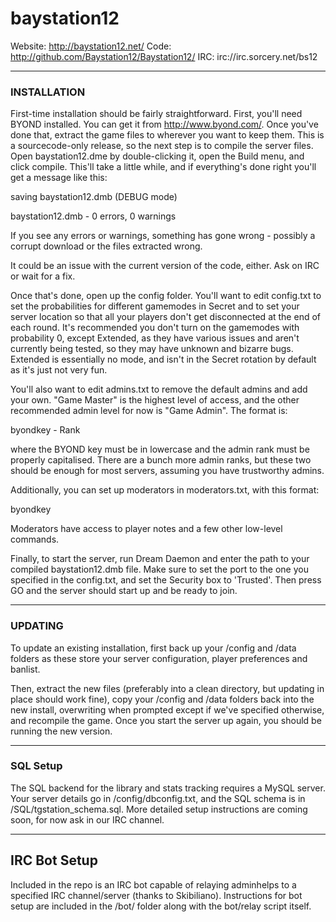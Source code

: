 # baystation12

Website: http://baystation12.net/
Code: http://github.com/Baystation12/Baystation12/
IRC: irc://irc.sorcery.net/bs12

---

### INSTALLATION

First-time installation should be fairly straightforward.  First, you'll need
BYOND installed.  You can get it from http://www.byond.com/.  Once you've done 
that, extract the game files to wherever you want to keep them.  This is a
sourcecode-only release, so the next step is to compile the server files.
Open baystation12.dme by double-clicking it, open the Build menu, and click
compile.  This'll take a little while, and if everything's done right you'll get
a message like this:

saving baystation12.dmb (DEBUG mode)

baystation12.dmb - 0 errors, 0 warnings

If you see any errors or warnings, something has gone wrong - possibly a corrupt
download or the files extracted wrong.

It could be an issue with the current version of the code, either.  Ask on IRC
or wait for a fix.

Once that's done, open up the config folder.  You'll want to edit config.txt to
set the probabilities for different gamemodes in Secret and to set your server
location so that all your players don't get disconnected at the end of each
round.  It's recommended you don't turn on the gamemodes with probability 0, 
except Extended, as they have various issues and aren't currently being tested,
so they may have unknown and bizarre bugs.  Extended is essentially no mode, and
isn't in the Secret rotation by default as it's just not very fun.

You'll also want to edit admins.txt to remove the default admins and add your
own.  "Game Master" is the highest level of access, and the other recommended
admin level for now is "Game Admin".  The format is:

byondkey - Rank

where the BYOND key must be in lowercase and the admin rank must be properly
capitalised.  There are a bunch more admin ranks, but these two should be
enough for most servers, assuming you have trustworthy admins.

Additionally, you can set up moderators in moderators.txt, with this format:

byondkey

Moderators have access to player notes and a few other low-level commands.

Finally, to start the server, run Dream Daemon and enter the path to your
compiled baystation12.dmb file.  Make sure to set the port to the one you 
specified in the config.txt, and set the Security box to 'Trusted'.  Then press
GO and the server should start up and be ready to join.

---

### UPDATING

To update an existing installation, first back up your /config and /data folders
as these store your server configuration, player preferences and banlist.

Then, extract the new files (preferably into a clean directory, but updating in
place should work fine), copy your /config and /data folders back into the new
install, overwriting when prompted except if we've specified otherwise, and
recompile the game.  Once you start the server up again, you should be running
the new version.

---

### SQL Setup

The SQL backend for the library and stats tracking requires a 
MySQL server.  Your server details go in /config/dbconfig.txt, and the SQL 
schema is in /SQL/tgstation_schema.sql.  More detailed setup instructions are
coming soon, for now ask in our IRC channel.

---

## IRC Bot Setup

Included in the repo is an IRC bot capable of relaying adminhelps to a specified
IRC channel/server (thanks to Skibiliano).  Instructions for bot setup are
included in the /bot/ folder along with the bot/relay script itself.